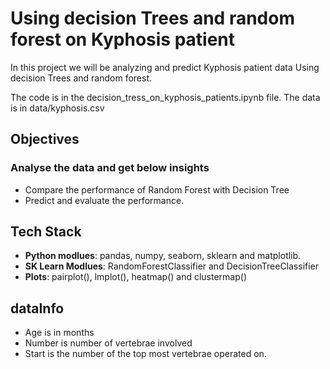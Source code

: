 # Using decision Trees and random forest on Kyphosis patient


In this project we will be analyzing and predict Kyphosis patient data Using decision Trees and random forest.

The code is in the decision_tress_on_kyphosis_patients.ipynb file.
The data is in data/kyphosis.csv

## Objectives
### Analyse the data and get below insights
- Compare the performance of Random Forest with Decision Tree
- Predict and evaluate the performance.


## Tech Stack
- **Python modlues**: pandas, numpy, seaborn, sklearn and matplotlib.
- **SK Learn Modlues**: RandomForestClassifier and DecisionTreeClassifier
- **Plots**: pairplot(), lmplot(), heatmap() and clustermap()


## dataInfo
* Age is in months
* Number is number of vertebrae involved
* Start is the number of the top most vertebrae operated on.